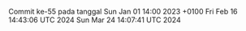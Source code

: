 Commit ke-55 pada tanggal Sun Jan 01 14:00 2023 +0100
Fri Feb 16 14:43:06 UTC 2024
Sun Mar 24 14:07:41 UTC 2024
